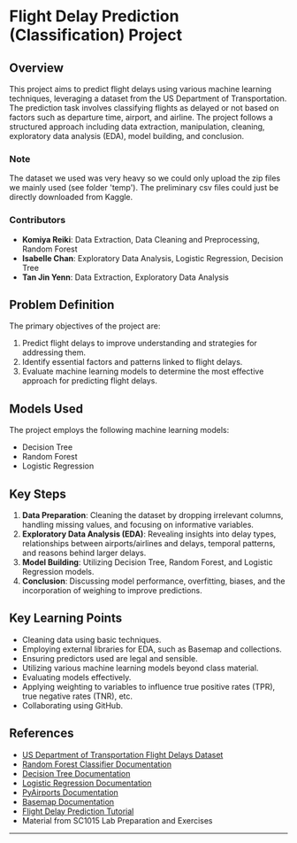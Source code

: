 # Flight Delay Prediction (Classification) Project

## Overview
This project aims to predict flight delays using various machine learning techniques, leveraging a dataset from the US Department of Transportation. The prediction task involves classifying flights as delayed or not based on factors such as departure time, airport, and airline. The project follows a structured approach including data extraction, manipulation, cleaning, exploratory data analysis (EDA), model building, and conclusion.

### Note
The dataset we used was very heavy so we could only upload the zip files we mainly used (see folder 'temp'). The preliminary csv files could just be directly downloaded from Kaggle.

### Contributors
- **Komiya Reiki**: Data Extraction, Data Cleaning and Preprocessing, Random Forest
- **Isabelle Chan**: Exploratory Data Analysis, Logistic Regression, Decision Tree
- **Tan Jin Yenn**: Data Extraction, Exploratory Data Analysis

## Problem Definition
The primary objectives of the project are:
1. Predict flight delays to improve understanding and strategies for addressing them.
2. Identify essential factors and patterns linked to flight delays.
3. Evaluate machine learning models to determine the most effective approach for predicting flight delays.

## Models Used
The project employs the following machine learning models:
- Decision Tree
- Random Forest
- Logistic Regression

## Key Steps
1. **Data Preparation**: Cleaning the dataset by dropping irrelevant columns, handling missing values, and focusing on informative variables.
2. **Exploratory Data Analysis (EDA)**: Revealing insights into delay types, relationships between airports/airlines and delays, temporal patterns, and reasons behind larger delays.
3. **Model Building**: Utilizing Decision Tree, Random Forest, and Logistic Regression models.
4. **Conclusion**: Discussing model performance, overfitting, biases, and the incorporation of weighing to improve predictions.

## Key Learning Points
- Cleaning data using basic techniques.
- Employing external libraries for EDA, such as Basemap and collections.
- Ensuring predictors used are legal and sensible.
- Utilizing various machine learning models beyond class material.
- Evaluating models effectively.
- Applying weighting to variables to influence true positive rates (TPR), true negative rates (TNR), etc.
- Collaborating using GitHub.

## References
- [US Department of Transportation Flight Delays Dataset](https://www.kaggle.com/datasets/usdot/flight-delays)
- [Random Forest Classifier Documentation](https://scikit-learn.org/stable/modules/generated/sklearn.ensemble.RandomForestClassifier.html)
- [Decision Tree Documentation](https://scikit-learn.org/stable/modules/tree.html)
- [Logistic Regression Documentation](https://scikit-learn.org/stable/modules/generated/sklearn.linear_model.LogisticRegression.html)
- [PyAirports Documentation](https://pypi.org/project/pyairports/)
- [Basemap Documentation](https://matplotlib.org/basemap/stable/)
- [Flight Delay Prediction Tutorial](https://www.kaggle.com/code/fabiendaniel/predicting-flight-delays-tutorial)
- Material from SC1015 Lab Preparation and Exercises

---
